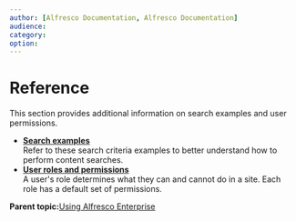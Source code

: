 ```yaml
---
author: [Alfresco Documentation, Alfresco Documentation]
audience: 
category: 
option: 
---
```


# Reference

This section provides additional information on search examples and user permissions.

-   **[Search examples](../concepts/search-examples.md)**  
Refer to these search criteria examples to better understand how to perform content searches.
-   **[User roles and permissions](../references/permissions_share.md)**  
A user's role determines what they can and cannot do in a site. Each role has a default set of permissions.

**Parent topic:**[Using Alfresco Enterprise](../topics/sh-uh-welcome.md)

